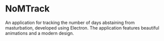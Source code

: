 # NoMTrack
An application for tracking the number of days abstaining from masturbation, developed using Electron. The application features beautiful animations and a modern design.
